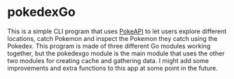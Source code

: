 # pokedexGo

This is a simple CLI program that uses [PokeAPI](https://pokeapi.co/) to let users explore different locations, catch Pokemon and inspect the Pokemon they catch using the Pokedex. This program is made of three different Go modules working together, but the pokedexgo module is the main module that uses the other two modules for creating cache and gathering data. I might add some improvements and extra functions to this app at some point in the future.